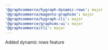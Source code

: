 ```yaml
---
'@graphcommerce/hygraph-dynamic-rows': major
'@graphcommerce/magento-graphcms': major
'@graphcommerce/hygraph-cli': major
'@graphcommerce/graphcms-ui': major
'@graphcommerce/cli': major
---
```


Added dynamic rows feature
